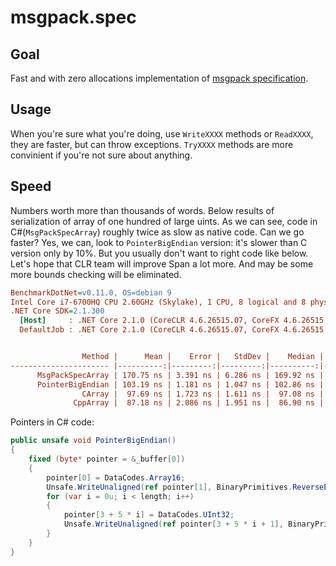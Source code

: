 # msgpack.spec

## Goal

Fast and with zero allocations implementation of [msgpack specification](https://github.com/msgpack/msgpack/blob/master/spec.md).

## Usage

When you're sure what you're doing, use `WriteXXXX` methods or `ReadXXXX`, they are faster, but can throw exceptions. `TryXXXX` methods are more convinient if you're not sure about anything.

## Speed

Numbers worth more than thousands of words. Below results of serialization of array of one hundred of large uints. As we can see, code in C#(`MsgPackSpecArray`) roughly twice as slow as native code. Can we go faster? Yes, we can, look to `PointerBigEndian` version: it's slower than C version only by 10%. But you usually don't want to right code like below. Let's hope that CLR team will improve Span<T> a lot more. And may be some more bounds checking will be eliminated.

```ini
BenchmarkDotNet=v0.11.0, OS=debian 9
Intel Core i7-6700HQ CPU 2.60GHz (Skylake), 1 CPU, 8 logical and 8 physical cores
.NET Core SDK=2.1.300
  [Host]     : .NET Core 2.1.0 (CoreCLR 4.6.26515.07, CoreFX 4.6.26515.06), 64bit RyuJIT
  DefaultJob : .NET Core 2.1.0 (CoreCLR 4.6.26515.07, CoreFX 4.6.26515.06), 64bit RyuJIT


                Method |      Mean |    Error |   StdDev |    Median |        Q3 | Scaled | ScaledSD | Allocated |
---------------------- |----------:|---------:|---------:|----------:|----------:|-------:|---------:|----------:|
      MsgPackSpecArray | 170.75 ns | 3.391 ns | 6.286 ns | 169.92 ns | 175.26 ns |   1.75 |     0.07 |       0 B |
      PointerBigEndian | 103.19 ns | 1.181 ns | 1.047 ns | 102.86 ns | 103.49 ns |   1.06 |     0.02 |       0 B |
                CArray |  97.69 ns | 1.723 ns | 1.611 ns |  97.08 ns |  98.57 ns |   1.00 |     0.00 |       0 B |
              CppArray |  87.18 ns | 2.086 ns | 1.951 ns |  86.90 ns |  88.96 ns |   0.89 |     0.02 |       0 B |
```

Pointers in C# code:

```csharp
public unsafe void PointerBigEndian()
{
    fixed (byte* pointer = &_buffer[0])
    {
        pointer[0] = DataCodes.Array16;
        Unsafe.WriteUnaligned(ref pointer[1], BinaryPrimitives.ReverseEndianness(length));
        for (var i = 0u; i < length; i++)
        {
            pointer[3 + 5 * i] = DataCodes.UInt32;
            Unsafe.WriteUnaligned(ref pointer[3 + 5 * i + 1], BinaryPrimitives.ReverseEndianness(baseInt));
        }
    }
}
```

